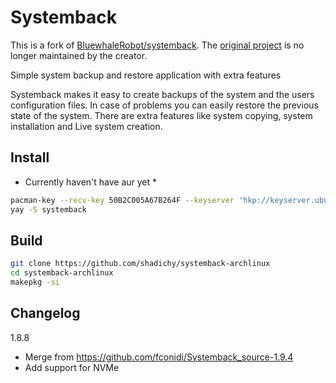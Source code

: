 # Systemback

This is a fork of [BluewhaleRobot/systemback](https://github.com/BluewhaleRobot/systemback). The [original project](https://launchpad.net/systemback) is no longer maintained by the creator.

Simple system backup and restore application with extra features

Systemback makes it easy to create backups of the system and the users configuration files. In case of problems you can easily restore the previous state of the system. There are extra features like system copying, system installation and Live system creation.

## Install

* Currently haven't have aur yet *

```bash
pacman-key --recv-key 50B2C005A67B264F --keyserver 'hkp://keyserver.ubuntu.com:80'
yay -S systemback
```

## Build

```bash
git clone https://github.com/shadichy/systemback-archlinux
cd systemback-archlinux
makepkg -si
```

## Changelog

1.8.8

- Merge from https://github.com/fconidi/Systemback_source-1.9.4
- Add support for NVMe